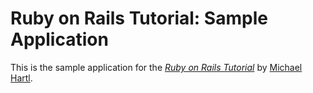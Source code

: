 # Ruby on Rails Tutorial: Sample Application

This is the sample application for the [*Ruby on Rails Tutorial*](http://railstutorial.org/) by [Michael Hartl](http://michaelhartl.com).